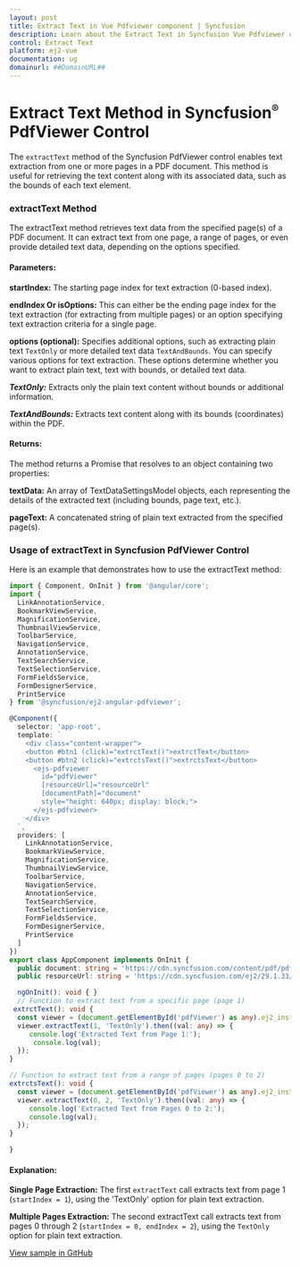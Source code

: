 ```yaml
---
layout: post
title: Extract Text in Vue Pdfviewer component | Syncfusion
description: Learn about the Extract Text in Syncfusion Vue Pdfviewer component of Syncfusion Essential JS 2 and more.
control: Extract Text
platform: ej2-vue
documentation: ug
domainurl: ##DomainURL##
---
```


# Extract Text Method in Syncfusion<sup style="font-size:70%">&reg;</sup> PdfViewer Control

The `extractText` method of the Syncfusion PdfViewer control enables text extraction from one or more pages in a PDF document. This method is useful for retrieving the text content along with its associated data, such as the bounds of each text element.

### extractText Method
The extractText method retrieves text data from the specified page(s) of a PDF document. It can extract text from one page, a range of pages, or even provide detailed text data, depending on the options specified.

#### Parameters:
**startIndex:** The starting page index for text extraction (0-based index).

**endIndex Or isOptions:** This can either be the ending page index for the text extraction (for extracting from multiple pages) or an option specifying text extraction criteria for a single page.

**options (optional):** Specifies additional options, such as extracting plain text `TextOnly` or more detailed text data `TextAndBounds`. You can specify various options for text extraction. These options determine whether you want to extract plain text, text with bounds, or detailed text data.

***TextOnly:*** Extracts only the plain text content without bounds or additional information.

***TextAndBounds:*** Extracts text content along with its bounds (coordinates) within the PDF.

#### Returns:
The method returns a Promise that resolves to an object containing two properties:

**textData:** An array of TextDataSettingsModel objects, each representing the details of the extracted text (including bounds, page text, etc.).

**pageText:** A concatenated string of plain text extracted from the specified page(s).

### Usage of extractText in Syncfusion PdfViewer Control
Here is an example that demonstrates how to use the extractText method:

```ts
import { Component, OnInit } from '@angular/core';
import {
  LinkAnnotationService,
  BookmarkViewService,
  MagnificationService,
  ThumbnailViewService,
  ToolbarService,
  NavigationService,
  AnnotationService,
  TextSearchService,
  TextSelectionService,
  FormFieldsService,
  FormDesignerService,
  PrintService
} from '@syncfusion/ej2-angular-pdfviewer';

@Component({
  selector: 'app-root',
  template: `
    <div class="content-wrapper">
    <button #btn1 (click)="extrctText()">extrctText</button>
    <button #btn2 (click)="extrctsText()">extrctsText</button>
      <ejs-pdfviewer 
        id="pdfViewer"
        [resourceUrl]="resourceUrl"
        [documentPath]="document"
        style="height: 640px; display: block;">
      </ejs-pdfviewer>
    </div>
  `,
  providers: [
    LinkAnnotationService,
    BookmarkViewService,
    MagnificationService,
    ThumbnailViewService,
    ToolbarService,
    NavigationService,
    AnnotationService,
    TextSearchService,
    TextSelectionService,
    FormFieldsService,
    FormDesignerService,
    PrintService
  ]
})
export class AppComponent implements OnInit {
  public document: string = 'https://cdn.syncfusion.com/content/pdf/pdf-succinctly.pdf';
  public resourceUrl: string = 'https://cdn.syncfusion.com/ej2/29.1.33/dist/ej2-pdfviewer-lib';

  ngOnInit(): void { }
  // Function to extract text from a specific page (page 1)
 extrctText(): void {   
  const viewer = (document.getElementById('pdfViewer') as any).ej2_instances[0];
  viewer.extractText(1, 'TextOnly').then((val: any) => {
     console.log('Extracted Text from Page 1:');
      console.log(val);
  });
}

// Function to extract text from a range of pages (pages 0 to 2)
extrctsText(): void {    
  const viewer = (document.getElementById('pdfViewer') as any).ej2_instances[0];
  viewer.extractText(0, 2, 'TextOnly').then((val: any) => {
     console.log('Extracted Text from Pages 0 to 2:');
     console.log(val);
  });
}

}
```

#### Explanation:
**Single Page Extraction:** The first `extractText` call extracts text from page 1 (`startIndex = 1`), using the 'TextOnly' option for plain text extraction.

**Multiple Pages Extraction:** The second extractText call extracts text from pages 0 through 2 (`startIndex = 0, endIndex = 2`), using the `TextOnly` option for plain text extraction.

[View sample in GitHub](https://github.com/SyncfusionExamples/angular-pdf-viewer-examples/tree/master/How%20to)
